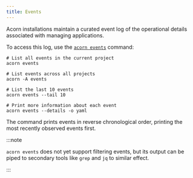 ```yaml
---
title: Events
---
```


Acorn installations maintain a curated event log of the operational details associated with managing applications.

To access this log, use the [`acorn events`](../100-reference/01-command-line/acorn_events.md) command:

```shell
# List all events in the current project
acorn events

# List events across all projects
acorn -A events

# List the last 10 events
acorn events --tail 10

# Print more information about each event
acorn events --details -o yaml
```

The command prints events in reverse chronological order, printing the most recently observed events first.


:::note

`acorn events` does not yet support filtering events, but its output can be piped to secondary tools like `grep` and `jq` to similar effect.

:::


